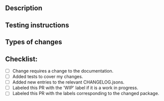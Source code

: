 ## Description

<!--- Describe your changes in detail -->

## Testing instructions

<!--- Please describe how reviewers can test your changes -->

## Types of changes

<!--- What types of changes does your code introduce? Uncomment all the bullets that apply: -->

<!-- * Bug fix (non-breaking change which fixes an issue) -->

<!-- * New feature (non-breaking change which adds functionality) -->

<!-- * Breaking change (fix or feature that would cause existing functionality to change) -->

## Checklist:

<!--- Go over all the following points, and put an `x` in all the boxes that apply. -->

<!--- If you're unsure about any of these, don't hesitate to ask. We're here to help! -->

*   [ ] Change requires a change to the documentation.
*   [ ] Added tests to cover my changes.
*   [ ] Added new entries to the relevant CHANGELOG.jsons.
*   [ ] Labeled this PR with the 'WIP' label if it is a work in progress.
*   [ ] Labeled this PR with the labels corresponding to the changed package.
